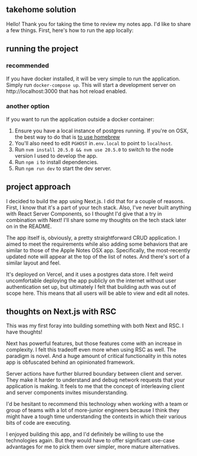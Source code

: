 ## takehome solution

Hello! Thank you for taking the time to review my notes app. I'd like to share a few things. First, here's how to run
the app locally:

## running the project
### recommended
If you have docker installed, it will be very simple to run the application.
Simply run `docker-compose up`. This will start a development server on http://localhost:3000 
that has hot reload enabled.

### another option
If you want to run the application outside a docker container:

1. Ensure you have a local instance of postgres running. If you're on OSX, the best way to do that is [to use homebrew](https://wiki.postgresql.org/wiki/Homebrew)
1. You'll also need to edit `PGHOST` in`.env.local` to point to `localhost`.
1. Run `nvm install 20.5.0 && nvm use 20.5.0` to switch to the node version I used to develop the app. 
1. Run `npm i` to install dependencies.
1. Run `npm run dev` to start the dev server.

## project approach
I decided to build the app using Next.js. I did that for a couple of reasons. First, I know that it's a part of your
tech stack. Also, I've never built anything with React Server Components, so I thought I'd give that a
try in combination with Next! I'll share some my thoughts on the tech stack later on in the README.

The app itself is, obviously, a pretty straightforward CRUD application. I aimed to meet the requirements
while also adding some behaviors that are similar to those of the Apple Notes OSX app. Specifically,
the most-recently updated note will appear at the top of the list of notes. And there's sort of a similar layout and feel.

It's deployed on Vercel, and it uses a postgres data store. I felt weird uncomfortable deploying the app publicly
on the internet without user authentication set up, but ultimately I felt that building auth was out
of scope here. This means that all users will be able to view and edit all notes.

## thoughts on Next.js with RSC
This was my first foray into building something with both Next and RSC. I have thoughts!

Next has powerful features, but those features come with an increase in complexity. I felt this tradeoff even
more when using RSC as well. The paradigm is novel. And a huge amount of critical functionality in 
this notes app is obfuscated behind an opinionated framework. 

Server actions have further blurred boundary between client and server. They make it harder to understand and
debug network requests that your application is making. It feels to me that the concept of interleaving 
client and server components invites misunderstanding.  

I'd be hesitant to recommend this technology when working with a team or group of teams with a lot of more-junior 
engineers because I think they might have a tough time understanding the contexts in which their various bits of 
code are executing.

I enjoyed building this app, and I'd definitely be willing to use the technologies again. But they would have to offer
significant use-case advantages for me to pick them over simpler, more mature alternatives.

